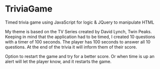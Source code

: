 # TriviaGame
Timed trivia game using JavaScript for logic &amp; JQuery to manipulate HTML

My theme is based on the TV Series created by David Lynch, Twin Peaks. Keeping in mind that the application had to be timed, I created 10 questions with a timer of 100 seconds. The player has 100 seconds to answer all 10 questions. At the end of the trivia it will inform them of their score. 

Option to restart the game and try for a better score. Or when time is up an alert will let the player know, and it restarts the game. 
